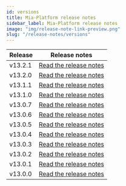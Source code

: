 ```yaml
---
id: versions
title: Mia-Platform release notes
sidebar_label: Mia-Platform release notes
image: "img/release-note-link-preview.png"
slug: "/release-notes/versions"
---
```

| Release | Release notes                              |
|---------|--------------------------------------------|
| v13.2.1 | [Read the release notes](/release-notes/v13.2.1.md) |
| v13.2.0 | [Read the release notes](/release-notes/v13.2.0.md) |
| v13.1.1 | [Read the release notes](/release-notes/v13.1.1.md) |
| v13.1.0 | [Read the release notes](/release-notes/v13.1.0.md) |
| v13.0.7 | [Read the release notes](/release-notes/v13.0.7.md) |
| v13.0.6 | [Read the release notes](/release-notes/v13.0.6.md) |
| v13.0.5 | [Read the release notes](/release-notes/v13.0.5.md) |
| v13.0.4 | [Read the release notes](/release-notes/v13.0.4.md) |
| v13.0.3 | [Read the release notes](/release-notes/v13.0.3.md) |
| v13.0.2 | [Read the release notes](/release-notes/v13.0.2.md) |
| v13.0.1 | [Read the release notes](/release-notes/v13.0.1.md) |
| v13.0.0 | [Read the release notes](/release-notes/v13.0.0.md) |
